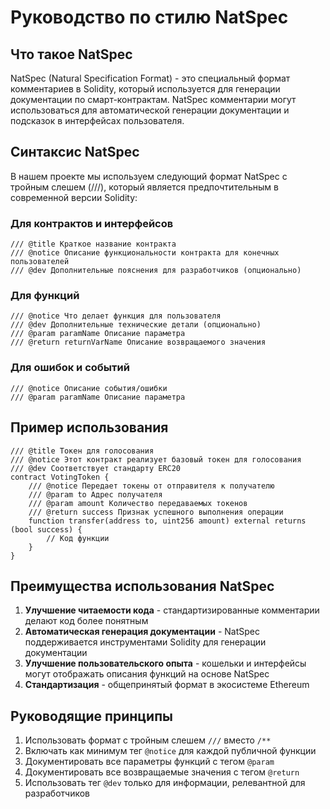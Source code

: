 # Руководство по стилю NatSpec

## Что такое NatSpec

NatSpec (Natural Specification Format) - это специальный формат комментариев в Solidity, который используется для генерации документации по смарт-контрактам. NatSpec комментарии могут использоваться для автоматической генерации документации и подсказок в интерфейсах пользователя.

## Синтаксис NatSpec

В нашем проекте мы используем следующий формат NatSpec с тройным слешем (///), который является предпочтительным в современной версии Solidity:

### Для контрактов и интерфейсов

```solidity
/// @title Краткое название контракта
/// @notice Описание функциональности контракта для конечных пользователей
/// @dev Дополнительные пояснения для разработчиков (опционально)
```

### Для функций

```solidity
/// @notice Что делает функция для пользователя
/// @dev Дополнительные технические детали (опционально)
/// @param paramName Описание параметра
/// @return returnVarName Описание возвращаемого значения
```

### Для ошибок и событий

```solidity
/// @notice Описание события/ошибки
/// @param paramName Описание параметра
```

## Пример использования

```solidity
/// @title Токен для голосования
/// @notice Этот контракт реализует базовый токен для голосования
/// @dev Соответствует стандарту ERC20
contract VotingToken {
    /// @notice Передает токены от отправителя к получателю
    /// @param to Адрес получателя
    /// @param amount Количество передаваемых токенов
    /// @return success Признак успешного выполнения операции
    function transfer(address to, uint256 amount) external returns (bool success) {
        // Код функции
    }
}
```

## Преимущества использования NatSpec

1. **Улучшение читаемости кода** - стандартизированные комментарии делают код более понятным
2. **Автоматическая генерация документации** - NatSpec поддерживается инструментами Solidity для генерации документации
3. **Улучшение пользовательского опыта** - кошельки и интерфейсы могут отображать описания функций на основе NatSpec
4. **Стандартизация** - общепринятый формат в экосистеме Ethereum

## Руководящие принципы

1. Использовать формат с тройным слешем `///` вместо `/**`
2. Включать как минимум тег `@notice` для каждой публичной функции
3. Документировать все параметры функций с тегом `@param`
4. Документировать все возвращаемые значения с тегом `@return`
5. Использовать тег `@dev` только для информации, релевантной для разработчиков
